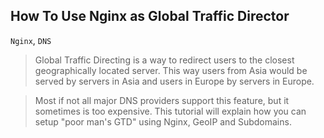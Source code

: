 How To Use Nginx as Global Traffic Director
-------------------------------------------

`Nginx`, `DNS`

> Global Traffic Directing is a way to redirect users to the closest geographically located server.
This way users from Asia would be served by servers in Asia and users in Europe by servers in Europe.

> Most if not all major DNS providers support this feature, but it sometimes is too expensive.
This tutorial will explain how you can setup "poor man's GTD" using Nginx, GeoIP and Subdomains.
